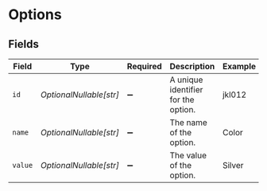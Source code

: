 # Options


## Fields

| Field                               | Type                                | Required                            | Description                         | Example                             |
| ----------------------------------- | ----------------------------------- | ----------------------------------- | ----------------------------------- | ----------------------------------- |
| `id`                                | *OptionalNullable[str]*             | :heavy_minus_sign:                  | A unique identifier for the option. | jkl012                              |
| `name`                              | *OptionalNullable[str]*             | :heavy_minus_sign:                  | The name of the option.             | Color                               |
| `value`                             | *OptionalNullable[str]*             | :heavy_minus_sign:                  | The value of the option.            | Silver                              |